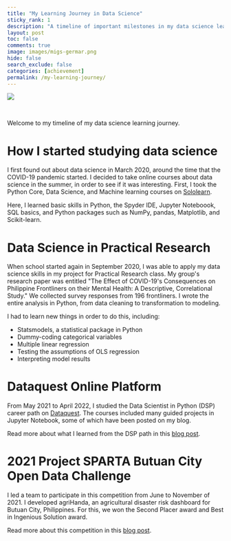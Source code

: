 ```yaml
---
title: "My Learning Journey in Data Science"
sticky_rank: 1
description: "A timeline of important milestones in my data science learning journey."
layout: post
toc: false
comments: true
image: images/migs-germar.png
hide: false
search_exclude: false
categories: [achievement]
permalink: /my-learning-journey/
---
```


![](https://miguelahg.github.io/mahg-data-science/images/migs-germar.png)

<br/>

Welcome to my timeline of my data science learning journey.

# How I started studying data science

I first found out about data science in March 2020, around the time that the COVID-19 pandemic started. I decided to take online courses about data science in the summer, in order to see if it was interesting. First, I took the Python Core, Data Science, and Machine learning courses on [Sololearn](https://sololearn.com).

Here, I learned basic skills in Python, the Spyder IDE, Jupyter Noteboook, SQL basics, and Python packages such as NumPy, pandas, Matplotlib, and Scikit-learn.

# Data Science in Practical Research

When school started again in September 2020, I was able to apply my data science skills in my project for Practical Research class. My group's research paper was entitled "The Effect of COVID-19's Consequences on Philippine Frontliners on their Mental Health: A Descriptive, Correlational Study." We collected survey responses from 196 frontliners. I wrote the entire analysis in Python, from data cleaning to transformation to modeling.

I had to learn new things in order to do this, including:

- Statsmodels, a statistical package in Python
- Dummy-coding categorical variables
- Multiple linear regression
- Testing the assumptions of OLS regression
- Interpreting model results

# Dataquest Online Platform

From May 2021 to April 2022, I studied the Data Scientist in Python (DSP) career path on [Dataquest](https://dataquest.io). The courses included many guided projects in Jupyter Notebook, some of which have been posted on my blog.

Read more about what I learned from the DSP path in this [blog post](https://miguelahg.github.io/mahg-data-science/online-course-dataquest-data-scientist-in-python/).

# 2021 Project SPARTA Butuan City Open Data Challenge

I led a team to participate in this competition from June to November of 2021. I developed agriHanda, an agricultural disaster risk dashboard for Butuan City, Philippines. For this, we won the Second Placer award and Best in Ingenious Solution award.

Read more about this competition in this [blog post](https://miguelahg.github.io/mahg-data-science/agriHanda-2021-sparta-butuan-city-open-data-challenge/).
